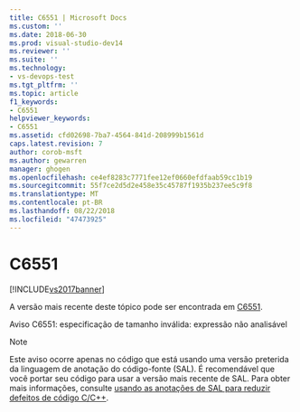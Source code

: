 ```yaml
---
title: C6551 | Microsoft Docs
ms.custom: ''
ms.date: 2018-06-30
ms.prod: visual-studio-dev14
ms.reviewer: ''
ms.suite: ''
ms.technology:
- vs-devops-test
ms.tgt_pltfrm: ''
ms.topic: article
f1_keywords:
- C6551
helpviewer_keywords:
- C6551
ms.assetid: cfd02698-7ba7-4564-841d-208999b1561d
caps.latest.revision: 7
author: corob-msft
ms.author: gewarren
manager: ghogen
ms.openlocfilehash: ce4ef8283c7771fee12ef0660efdfaab59cc1b19
ms.sourcegitcommit: 55f7ce2d5d2e458e35c45787f1935b237ee5c9f8
ms.translationtype: MT
ms.contentlocale: pt-BR
ms.lasthandoff: 08/22/2018
ms.locfileid: "47473925"
---
```

# <a name="c6551"></a>C6551
[!INCLUDE[vs2017banner](../includes/vs2017banner.md)]

A versão mais recente deste tópico pode ser encontrada em [C6551](https://docs.microsoft.com/visualstudio/code-quality/c6551).  
  
Aviso C6551: especificação de tamanho inválida: expressão não analisável  
  
> [!NOTE]
>  Este aviso ocorre apenas no código que está usando uma versão preterida da linguagem de anotação do código-fonte (SAL). É recomendável que você portar seu código para usar a versão mais recente de SAL. Para obter mais informações, consulte [usando as anotações de SAL para reduzir defeitos de código C/C++](../code-quality/using-sal-annotations-to-reduce-c-cpp-code-defects.md).



